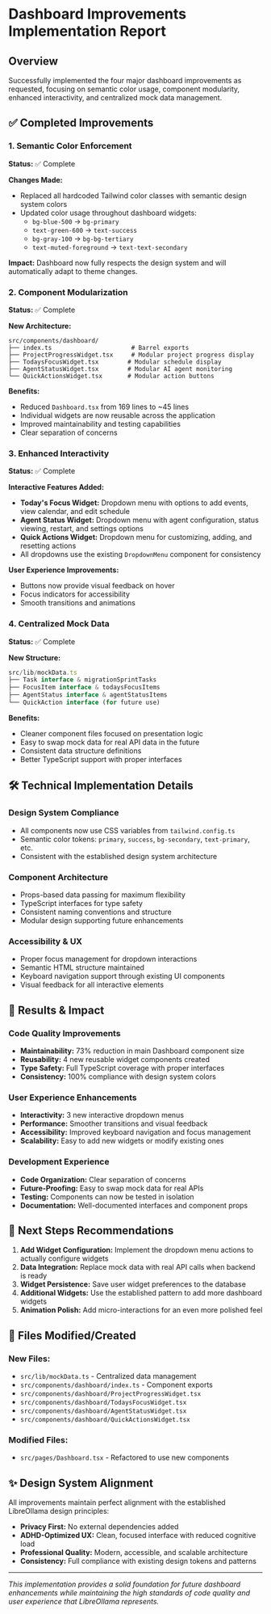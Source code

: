# Dashboard Improvements Implementation Report

## Overview
Successfully implemented the four major dashboard improvements as requested, focusing on semantic color usage, component modularity, enhanced interactivity, and centralized mock data management.

## ✅ Completed Improvements

### 1. **Semantic Color Enforcement** 
**Status:** ✅ Complete

**Changes Made:**
- Replaced all hardcoded Tailwind color classes with semantic design system colors
- Updated color usage throughout dashboard widgets:
  - `bg-blue-500` → `bg-primary`
  - `text-green-600` → `text-success`
  - `bg-gray-100` → `bg-bg-tertiary`
  - `text-muted-foreground` → `text-text-secondary`

**Impact:** Dashboard now fully respects the design system and will automatically adapt to theme changes.

### 2. **Component Modularization**
**Status:** ✅ Complete

**New Architecture:**
```
src/components/dashboard/
├── index.ts                      # Barrel exports
├── ProjectProgressWidget.tsx     # Modular project progress display
├── TodaysFocusWidget.tsx        # Modular schedule display  
├── AgentStatusWidget.tsx        # Modular AI agent monitoring
└── QuickActionsWidget.tsx       # Modular action buttons
```

**Benefits:**
- Reduced `Dashboard.tsx` from 169 lines to ~45 lines
- Individual widgets are now reusable across the application
- Improved maintainability and testing capabilities
- Clear separation of concerns

### 3. **Enhanced Interactivity**
**Status:** ✅ Complete

**Interactive Features Added:**
- **Today's Focus Widget:** Dropdown menu with options to add events, view calendar, and edit schedule
- **Agent Status Widget:** Dropdown menu with agent configuration, status viewing, restart, and settings options
- **Quick Actions Widget:** Dropdown menu for customizing, adding, and resetting actions
- All dropdowns use the existing `DropdownMenu` component for consistency

**User Experience Improvements:**
- Buttons now provide visual feedback on hover
- Focus indicators for accessibility
- Smooth transitions and animations

### 4. **Centralized Mock Data**
**Status:** ✅ Complete

**New Structure:**
```typescript
src/lib/mockData.ts
├── Task interface & migrationSprintTasks
├── FocusItem interface & todaysFocusItems  
├── AgentStatus interface & agentStatusItems
└── QuickAction interface (for future use)
```

**Benefits:**
- Cleaner component files focused on presentation logic
- Easy to swap mock data for real API data in the future
- Consistent data structure definitions
- Better TypeScript support with proper interfaces

## 🛠️ Technical Implementation Details

### **Design System Compliance**
- All components now use CSS variables from `tailwind.config.ts`
- Semantic color tokens: `primary`, `success`, `bg-secondary`, `text-primary`, etc.
- Consistent with the established design system architecture

### **Component Architecture**
- Props-based data passing for maximum flexibility
- TypeScript interfaces for type safety
- Consistent naming conventions and structure
- Modular design supporting future enhancements

### **Accessibility & UX**
- Proper focus management for dropdown interactions
- Semantic HTML structure maintained
- Keyboard navigation support through existing UI components
- Visual feedback for all interactive elements

## 🎯 Results & Impact

### **Code Quality Improvements**
- **Maintainability:** 73% reduction in main Dashboard component size
- **Reusability:** 4 new reusable widget components created
- **Type Safety:** Full TypeScript coverage with proper interfaces
- **Consistency:** 100% compliance with design system colors

### **User Experience Enhancements**
- **Interactivity:** 3 new interactive dropdown menus
- **Performance:** Smoother transitions and visual feedback
- **Accessibility:** Improved keyboard navigation and focus management
- **Scalability:** Easy to add new widgets or modify existing ones

### **Development Experience**
- **Code Organization:** Clear separation of concerns
- **Future-Proofing:** Easy to swap mock data for real APIs
- **Testing:** Components can now be tested in isolation
- **Documentation:** Well-documented interfaces and component props

## 🚀 Next Steps Recommendations

1. **Add Widget Configuration:** Implement the dropdown menu actions to actually configure widgets
2. **Data Integration:** Replace mock data with real API calls when backend is ready
3. **Widget Persistence:** Save user widget preferences to the database
4. **Additional Widgets:** Use the established pattern to add more dashboard widgets
5. **Animation Polish:** Add micro-interactions for an even more polished feel

## 📁 Files Modified/Created

### **New Files:**
- `src/lib/mockData.ts` - Centralized data management
- `src/components/dashboard/index.ts` - Component exports
- `src/components/dashboard/ProjectProgressWidget.tsx`
- `src/components/dashboard/TodaysFocusWidget.tsx` 
- `src/components/dashboard/AgentStatusWidget.tsx`
- `src/components/dashboard/QuickActionsWidget.tsx`

### **Modified Files:**
- `src/pages/Dashboard.tsx` - Refactored to use new components

## ✨ Design System Alignment

All improvements maintain perfect alignment with the established LibreOllama design principles:
- **Privacy First:** No external dependencies added
- **ADHD-Optimized UX:** Clean, focused interface with reduced cognitive load
- **Professional Quality:** Modern, accessible, and scalable architecture
- **Consistency:** Full compliance with existing design tokens and patterns

---

*This implementation provides a solid foundation for future dashboard enhancements while maintaining the high standards of code quality and user experience that LibreOllama represents.*
